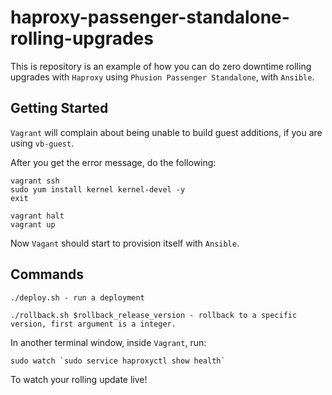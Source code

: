 # haproxy-passenger-standalone-rolling-upgrades

This is repository is an example of how you can do zero downtime rolling upgrades with `Haproxy` using `Phusion Passenger Standalone`, with `Ansible`.

## Getting Started

`Vagrant` will complain about being unable to build guest additions, if you are using `vb-guest`.

After you get the error message, do the following:

```
vagrant ssh
sudo yum install kernel kernel-devel -y
exit

vagrant halt
vagrant up
```

Now `Vagant` should start to provision itself with `Ansible`.

## Commands

```
./deploy.sh - run a deployment

./rollback.sh $rollback_release_version - rollback to a specific version, first argument is a integer.
```

In another terminal window, inside `Vagrant`, run:

```
sudo watch `sudo service haproxyctl show health`
```

To watch your rolling update live!
